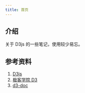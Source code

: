 ```yaml
---
title: 首页
---
```


## 介绍

关于 D3js 的一些笔记，使用较少易忘。



## 参考资料

1. [D3js](https://d3js.org/)
2. [极客学院 D3](http://wiki.jikexueyuan.com/project/d3wiki/introduction.html)
3. [d3-doc](https://github.com/shanyuhai123/d3-docs)